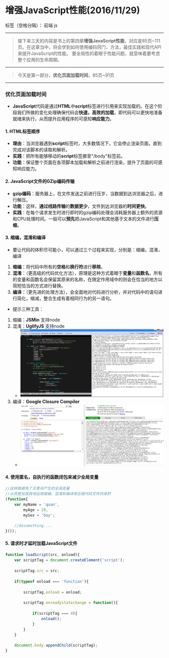 ﻿# 增强JavaScript性能(2016/11/29)

标签（空格分隔）： 前端 js

---

> 接下来三天的内容是书上的第四章**增强JavaScript性能**，对应是85页~111页。在这章当中，将会学到如何使用编码窍门，方法，最佳实践和现代API来提升JavaScript的性能。 要全局性的着眼于性能问题，就意味着要考虑整个应用的生命周期。

--- 

> 今天是第一部分，**优化页面加载时间**，85页~91页

---

### **优化页面加载时间**
- **JavaScript**代码是通过**HTML**中**script**标签进行引用来实现加载的。在这个阶段我们所做的变化处理确保代码会**快速，高效的加载**，即代码可以更快地准备就绪来执行，从而提升应用程序的可感知**响应能力**。

#### **1. HTML标签顺序**
- **理由**：当浏览器遇到**script**标签时，大多数情况下，它会停止渲染页面，直到完成对该脚本的读取和解析。
- **实践**：把所有能够移动的**script**标签挪至"/body"标签前。
- **功能**：保证整个页面在各项脚本加载和解析之前进行渲染，提升了页面的可感知响应能力。

#### **2. JavaScript文件的GZip编码传输**
- **gzip编码**：服务器上，在文件发送之前进行压岁，当数据到达浏览器之后，进行解压。
- **功能**：这样，**通过线路传输**的**数据更少**，文件到达浏览器的**时间更快**。
- **实践**：在每个请求发生时进行即时的gzip编码处理会消耗服务器上额外的资源和CPU处理时间。一般可以**预先**把JavaScript和其他基于文本的文件进行**压缩**。

#### **3. 缩编，混淆和编译**
- 要让代码的体积尽可能小，可以通过三个过程来实现，分别是：缩编，混淆，编译
1. **缩编**：将代码中所有的**空格**和**换行符**进行**移除**。
2. **混淆**：（更高级的代码优化方法），原理是这种方式着眼于**变量**和**函数名**。所有的变量和函数名会保留其原来的名称，在限定作用域中的则会在恰当的地方以简短恰当的方式进行替换。
3. **编译**：（更先进的处理方法），会全面地对代码进行分析，并对代码中的语句进行简化，缩减，整合生成有着相同行为的另一语句。
- 提示三种工具：
1. 缩编：**JSMin** 支持node
2. 混淆：**UglifyJS** 支持node
    - ![UglifyJS][1]
3. 编译：**Google Closure Compiler**
    - ![Google Closure Commpiler][2]

#### **4. 使用匿名，自执行的函数闭包来减少全局变量**
```javascript
//这样做避免了无意间产生的全局变量
//从而更加高效地运用缩编，混淆和编译来压缩代码文件的体积
(function{
    var myName = 'quan',
        myAge = 20,
        mySex = 'boy';
        
    //dosomething....
}());
```

#### **5. 请求时才延时加载JavaScript文件**
```javascript
function loadScript(src, onload){
    var scriptTag = document.createElement('script');
    
    scriptTag.src = src;
    
    if(typeof onload === 'function'){
        
        scriptTag.onload = onload;
        
        scriptTag.onreadystatechange = function(){
            
            if(scriptTag === 4){
                onload();
            }
        }
    }
    
    document.body.appendChild(scriptTag);
}
```


  [1]: https://raw.githubusercontent.com/rayshuai/Pro-JavaScript-Development-Reading/master/images/8/uglifyjs.png
  [2]: https://raw.githubusercontent.com/rayshuai/Pro-JavaScript-Development-Reading/master/images/8/closure.png